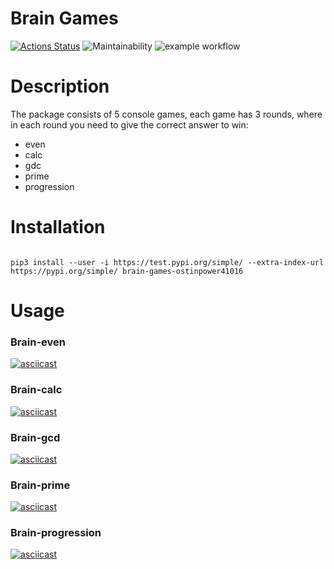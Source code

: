# Brain Games

[![Actions Status](https://github.com/OstinPower41016/python-project-lvl1/workflows/hexlet-check/badge.svg)](https://github.com/OstinPower41016/python-project-lvl1/actions)  ![Maintainability](https://api.codeclimate.com/v1/badges/a99a88d28ad37a79dbf6/maintainability) ![example workflow](https://github.com/OstinPower41016/python-project-lvl1/actions/workflows/pylint.yml/badge.svg)

# Description
The package consists of 5 console games, each game has 3 rounds, where in each round you need to give the correct answer to win:
- even
- calc
- gdc
- prime
- progression

# Installation
<code>
pip3 install --user -i https://test.pypi.org/simple/ --extra-index-url https://pypi.org/simple/ brain-games-ostinpower41016
</code>

# Usage

### Brain-even
[![asciicast](https://asciinema.org/a/WtaaweTFWwesfyUsckuUQ8EcN.svg)](https://asciinema.org/a/WtaaweTFWwesfyUsckuUQ8EcN)

### Brain-calc
[![asciicast](https://asciinema.org/a/SOllj2mTruoIF47Mg3rZKYi40.svg)](https://asciinema.org/a/SOllj2mTruoIF47Mg3rZKYi40)

### Brain-gcd
[![asciicast](https://asciinema.org/a/rslY24J9rjn1GCB66V1PIZ82r.svg)](https://asciinema.org/a/rslY24J9rjn1GCB66V1PIZ82r)

### Brain-prime
[![asciicast](https://asciinema.org/a/pNIIh3tvFvlrWgrVhpSJ1JMwG.svg)](https://asciinema.org/a/pNIIh3tvFvlrWgrVhpSJ1JMwG)

### Brain-progression
[![asciicast](https://asciinema.org/a/HmQi7WeLS1lj17pqEaxQhW3hM.svg)](https://asciinema.org/a/HmQi7WeLS1lj17pqEaxQhW3hM)
